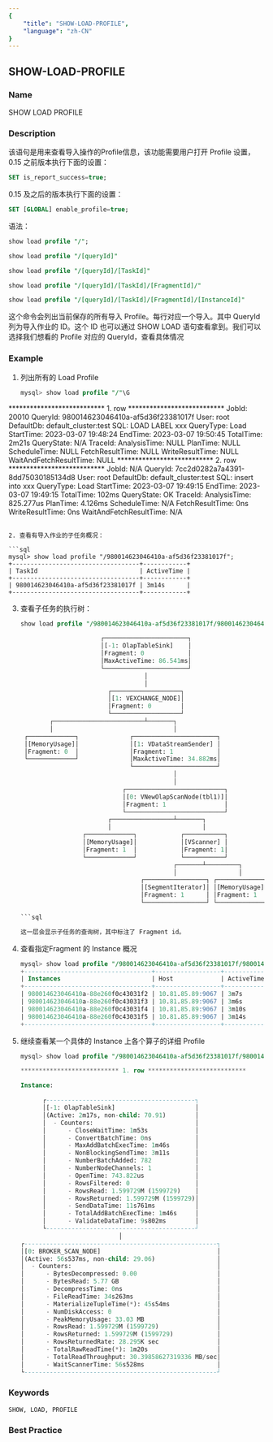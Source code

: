 ```yaml
---
{
    "title": "SHOW-LOAD-PROFILE",
    "language": "zh-CN"
}
---
```


<!--
Licensed to the Apache Software Foundation (ASF) under one
or more contributor license agreements.  See the NOTICE file
distributed with this work for additional information
regarding copyright ownership.  The ASF licenses this file
to you under the Apache License, Version 2.0 (the
"License"); you may not use this file except in compliance
with the License.  You may obtain a copy of the License at

  http://www.apache.org/licenses/LICENSE-2.0

Unless required by applicable law or agreed to in writing,
software distributed under the License is distributed on an
"AS IS" BASIS, WITHOUT WARRANTIES OR CONDITIONS OF ANY
KIND, either express or implied.  See the License for the
specific language governing permissions and limitations
under the License.
-->

## SHOW-LOAD-PROFILE

### Name

SHOW LOAD PROFILE

### Description

该语句是用来查看导入操作的Profile信息，该功能需要用户打开 Profile 设置，0.15 之前版本执行下面的设置：

```sql
SET is_report_success=true;
```

0.15 及之后的版本执行下面的设置：

```sql
SET [GLOBAL] enable_profile=true;
```

语法：

```sql
show load profile "/";

show load profile "/[queryId]"

show load profile "/[queryId]/[TaskId]"

show load profile "/[queryId]/[TaskId]/[FragmentId]/"

show load profile "/[queryId]/[TaskId]/[FragmentId]/[InstanceId]"
```

这个命令会列出当前保存的所有导入 Profile。每行对应一个导入。其中 QueryId 列为导入作业的 ID。这个 ID 也可以通过 SHOW LOAD 语句查看拿到。我们可以选择我们想看的 Profile 对应的 QueryId，查看具体情况

### Example

1. 列出所有的 Load Profile

   ```sql
   mysql> show load profile "/"\G
*************************** 1. row ***************************
                 JobId: 20010
               QueryId: 980014623046410a-af5d36f23381017f
                  User: root
             DefaultDb: default_cluster:test
                   SQL: LOAD LABEL xxx
             QueryType: Load
             StartTime: 2023-03-07 19:48:24
               EndTime: 2023-03-07 19:50:45
             TotalTime: 2m21s
            QueryState: N/A
               TraceId:
          AnalysisTime: NULL
              PlanTime: NULL
          ScheduleTime: NULL
       FetchResultTime: NULL
       WriteResultTime: NULL
WaitAndFetchResultTime: NULL
*************************** 2. row ***************************
                 JobId: N/A
               QueryId: 7cc2d0282a7a4391-8dd75030185134d8
                  User: root
             DefaultDb: default_cluster:test
                   SQL: insert into xxx
             QueryType: Load
             StartTime: 2023-03-07 19:49:15
               EndTime: 2023-03-07 19:49:15
             TotalTime: 102ms
            QueryState: OK
               TraceId:
          AnalysisTime: 825.277us
              PlanTime: 4.126ms
          ScheduleTime: N/A
       FetchResultTime: 0ns
       WriteResultTime: 0ns
WaitAndFetchResultTime: N/A
   ```

2. 查看有导入作业的子任务概况：

   ```sql
   mysql> show load profile "/980014623046410a-af5d36f23381017f";
   +-----------------------------------+------------+
   | TaskId                            | ActiveTime |
   +-----------------------------------+------------+
   | 980014623046410a-af5d36f23381017f | 3m14s      |
   +-----------------------------------+------------+
   ```
3. 查看子任务的执行树：

   ```sql
   show load profile "/980014623046410a-af5d36f23381017f/980014623046410a-af5d36f23381017f";

                         ┌───────────────────────┐
                         │[-1: OlapTableSink]    │
                         │Fragment: 0            │
                         │MaxActiveTime: 86.541ms│
                         └───────────────────────┘
                                     │
                                     │
                           ┌───────────────────┐
                           │[1: VEXCHANGE_NODE]│
                           │Fragment: 0        │
                           └───────────────────┘
           ┌─────────────────────────┴───────┐
           │                                 │
    ┌─────────────┐              ┌───────────────────────┐
    │[MemoryUsage]│              │[1: VDataStreamSender] │
    │Fragment: 0  │              │Fragment: 1            │
    └─────────────┘              │MaxActiveTime: 34.882ms│
                                 └───────────────────────┘
                                             │
                                             │
                               ┌───────────────────────────┐
                               │[0: VNewOlapScanNode(tbl1)]│
                               │Fragment: 1                │
                               └───────────────────────────┘
                           ┌─────────────────┴───────┐
                           │                         │
                    ┌─────────────┐            ┌───────────┐
                    │[MemoryUsage]│            │[VScanner] │
                    │Fragment: 1  │            │Fragment: 1│
                    └─────────────┘            └───────────┘
                                             ┌───────┴─────────┐
                                             │                 │
                                    ┌─────────────────┐ ┌─────────────┐
                                    │[SegmentIterator]│ │[MemoryUsage]│
                                    │Fragment: 1      │ │Fragment: 1  │
                                    └─────────────────┘ └─────────────┘

   ```sql

   这一层会显示子任务的查询树，其中标注了 Fragment id。

4. 查看指定Fragment 的 Instance 概况

   ```sql
   mysql> show load profile "/980014623046410a-af5d36f23381017f/980014623046410a-af5d36f23381017f/1";
   +-----------------------------------+------------------+------------+
   | Instances                         | Host             | ActiveTime |
   +-----------------------------------+------------------+------------+
   | 980014623046410a-88e260f0c43031f2 | 10.81.85.89:9067 | 3m7s       |
   | 980014623046410a-88e260f0c43031f3 | 10.81.85.89:9067 | 3m6s       |
   | 980014623046410a-88e260f0c43031f4 | 10.81.85.89:9067 | 3m10s      |
   | 980014623046410a-88e260f0c43031f5 | 10.81.85.89:9067 | 3m14s      |
   +-----------------------------------+------------------+------------+
   ```

5. 继续查看某一个具体的 Instance 上各个算子的详细 Profile

   ```sql
   mysql> show load profile "/980014623046410a-af5d36f23381017f/980014623046410a-af5d36f23381017f/1/980014623046410a-88e260f0c43031f5"\G
   
   *************************** 1. row ***************************
   
   Instance:
   
         ┌-----------------------------------------┐
         │[-1: OlapTableSink]                      │
         │(Active: 2m17s, non-child: 70.91)        │
         │  - Counters:                            │
         │      - CloseWaitTime: 1m53s             │
         │      - ConvertBatchTime: 0ns            │
         │      - MaxAddBatchExecTime: 1m46s       │
         │      - NonBlockingSendTime: 3m11s       │
         │      - NumberBatchAdded: 782            │
         │      - NumberNodeChannels: 1            │
         │      - OpenTime: 743.822us              │
         │      - RowsFiltered: 0                  │
         │      - RowsRead: 1.599729M (1599729)    │
         │      - RowsReturned: 1.599729M (1599729)│
         │      - SendDataTime: 11s761ms           │
         │      - TotalAddBatchExecTime: 1m46s     │
         │      - ValidateDataTime: 9s802ms        │
         └-----------------------------------------┘
                              │
   ┌-----------------------------------------------------┐
   │[0: BROKER_SCAN_NODE]                                │
   │(Active: 56s537ms, non-child: 29.06)                 │
   │  - Counters:                                        │
   │      - BytesDecompressed: 0.00                      │
   │      - BytesRead: 5.77 GB                           │
   │      - DecompressTime: 0ns                          │
   │      - FileReadTime: 34s263ms                       │
   │      - MaterializeTupleTime(*): 45s54ms             │
   │      - NumDiskAccess: 0                             │
   │      - PeakMemoryUsage: 33.03 MB                    │
   │      - RowsRead: 1.599729M (1599729)                │
   │      - RowsReturned: 1.599729M (1599729)            │
   │      - RowsReturnedRate: 28.295K sec                │
   │      - TotalRawReadTime(*): 1m20s                   │
   │      - TotalReadThroughput: 30.39858627319336 MB/sec│
   │      - WaitScannerTime: 56s528ms                    │
   └-----------------------------------------------------┘
   ```

### Keywords

    SHOW, LOAD, PROFILE

### Best Practice

